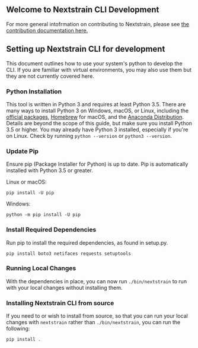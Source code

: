 ## Welcome to Nextstrain CLI Development
For more general intofrmation on contributing to Nextstrain, please see [the contribution documentation here.](https://nextstrain.org/docs/contributing/philosophy)

## Setting up Nextstrain CLI for development
This document outlines how to use your system's python to develop the CLI. If you are familiar with virtual environments, you may also use them but they are not currently covered here.

### Python Installation
This tool is written in Python 3 and requires at least Python 3.5.  There are
many ways to install Python 3 on Windows, macOS, or Linux, including the
[official packages][], [Homebrew][] for macOS, and the [Anaconda
Distribution][].  Details are beyond the scope of this guide, but make sure you
install Python 3.5 or higher.  You may already have Python 3 installed,
especially if you're on Linux.  Check by running `python --version` or `python3
--version`.

[official packages]: https://www.python.org/downloads/
[Homebrew]: https://brew.sh
[Anaconda distribution]: https://www.anaconda.com/distribution/

### Update Pip
Ensure pip (Package Installer for Python) is up to date. Pip is automatically installed with Python 3.5 or greater.

Linux or macOS:

```pip install -U pip```

Windows:

```python -m pip install -U pip```

### Install Required Dependencies
Run pip to install the required dependencies, as found in setup.py.

```pip install boto3 netifaces requests setuptools```

### Running Local Changes
With the dependencies in place, you can now run `./bin/nextstrain` to run with your local changes without installing them.

### Installing Nextstrain CLI from source
If you need to or wish to install from source, so that you can run your local changes with `nextstrain` rather than `./bin/nextstrain`, you can run the following:

```pip install .```

